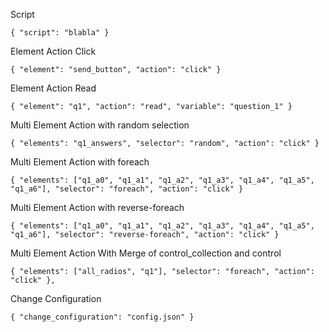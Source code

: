 Script

`
{
  "script": "blabla"
}
`

Element Action Click

`
{
  "element": "send_button",
  "action": "click"
}
`

Element Action Read

`
{
  "element": "q1",
  "action": "read",
  "variable": "question_1"
}
`

Multi Element Action with random selection

`
{
  "elements": "q1_answers",
  "selector": "random",
  "action": "click"
}
`

Multi Element Action with foreach

`
{
  "elements": ["q1_a0", "q1_a1", "q1_a2", "q1_a3", "q1_a4", "q1_a5", "q1_a6"],
  "selector": "foreach",
  "action": "click"
}
`

Multi Element Action with reverse-foreach

`
{
  "elements": ["q1_a0", "q1_a1", "q1_a2", "q1_a3", "q1_a4", "q1_a5", "q1_a6"],
  "selector": "reverse-foreach",
  "action": "click"
}
`

Multi Element Action With Merge of control_collection and control

`
{
  "elements": ["all_radios", "q1"],
  "selector": "foreach",
  "action": "click"
},
`

Change Configuration

`
{
  "change_configuration": "config.json"
}
`